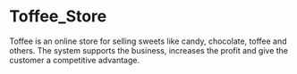 # Toffee_Store
Toffee is an online store for selling sweets like candy, chocolate, toffee and others. The system supports the business, increases the profit and give the customer a competitive advantage.
